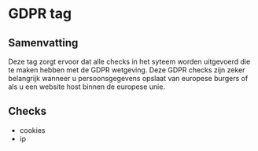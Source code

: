 # GDPR tag

## Samenvatting
Deze tag zorgt ervoor dat alle checks in het syteem worden uitgevoerd die te maken hebben met de GDPR wetgeving.
Deze GDPR checks zijn zeker belangrijk wanneer u persoonsgegevens opslaat van europese burgers of als u een website host binnen de europese unie.

## Checks
* cookies
* ip